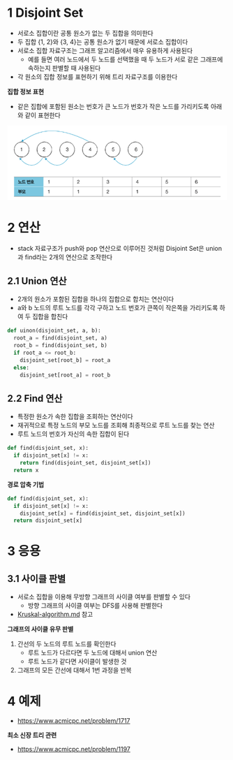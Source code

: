 # 1 Disjoint Set

* 서로소 집합이란 공통 원소가 없는 두 집합을 의미한다
* 두 집합 {1, 2}와 {3, 4}는 공통 원소가 없기 때문에 서로소 집합이다
* 서로소 집합 자료구조는 그래프 알고리즘에서 매우 유용하게 사용된다
  * 예를 들면 여러 노드에서 두 노드를 선택했을 때 두 노드가 서로 같은 그래프에 속하는지 판별할 때 사용된다
* 각 원소의 집합 정보를 표현하기 위해 트리 자료구조를 이용한다



**집합 정보 표현**

* 같은 집합에 포함된 원소는 번호가 큰 노드가 번호가 작은 노드를 가리키도록 아래와 같이 표현한다

![image-20220727203426723](images/image-20220727203426723.png)



# 2 연산

* stack 자료구조가 push와 pop 연산으로 이루어진 것처럼 Disjoint Set은 union과 find라는 2개의 연산으로 조작한다



## 2.1 Union 연산

* 2개의 원소가 포함된 집합을 하나의 집합으로 합치는 연산이다
* a와 b 노드의 루트 노드를 각각 구하고 노드 번호가 큰쪽이 작은쪽을 가리키도록 하여 두 집합을 합친다

```python
def uinon(disjoint_set, a, b):
  root_a = find(disjoint_set, a)
  root_b = find(disjoint_set, b)
  if root_a <= root_b:
    disjoint_set[root_b] = root_a
  else:
    disjoint_set[root_a] = root_b
```



## 2.2 Find 연산

* 특정한 원소가 속한 집합을 조회하는 연산이다
* 재귀적으로 특정 노드의 부모 노드를 조회해 최종적으로 루트 노드를 찾는 연산
* 루트 노드의 번호가 자신의 속한 집합이 된다

```python
def find(disjoint_set, x):
  if disjoint_set[x] != x:
    return find(disjoint_set, disjoint_set[x])
  return x
```



**경로 압축 기법**

```python
def find(disjoint_set, x):
  if disjoint_set[x] != x:
    disjoint_set[x] = find(disjoint_set, disjoint_set[x])
  return disjoint_set[x]
```



# 3 응용

## 3.1 사이클 판별

* 서로소 집합을 이용해 무방향 그래프의 사이클 여부를 판별할 수 있다
  * 방향 그래프의 사이클 여부는 DFS를 사용해 판별한다
* [Kruskal-algorithm.md](../../Algorithm/Kruskal-algorithm/Kruskal-algorithm.md) 참고



**그래프의 사이클 유무 판별**

1. 간선의 두 노드의 루트 노드를 확인한다
   * 루트 노드가 다르다면 두 노드에 대해서 union 연산
   * 루트 노드가 같다면 사이클이 발생한 것
2. 그래프의 모든 간선에 대해서 1번 과정을 반복



# 4 예제

* https://www.acmicpc.net/problem/1717

**최소 신장 트리 관련**

* https://www.acmicpc.net/problem/1197